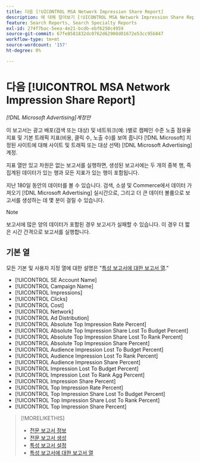 ```yaml
---
title: 다음 [!UICONTROL MSA Network Impression Share Report]
description: 에 대해 알아보기 [!UICONTROL MSA Network Impression Share Report].
feature: Search Reports, Search Specialty Reports
exl-id: 274f7bac-5eea-4e21-bcdb-ebf6250c4959
source-git-commit: 67fe8581832dc0762d62908d01672e53cc95b847
workflow-type: tm+mt
source-wordcount: '157'
ht-degree: 0%

---
```


# 다음 [!UICONTROL MSA Network Impression Share Report]

*[!DNL Microsoft Advertising]계정만*

이 보고서는 광고 배포(검색 또는 대상) 및 네트워크(예: )별로 캠페인 수준 노출 점유율 지표 및 기본 트래픽 지표(비용, 클릭 수, 노출 수)를 보여 줍니다 [!DNL Microsoft] 지정된 사이트에 대해 사이트 및 트래픽 또는 대상 선택) [!DNL Microsoft Advertising] 계정.

지표 열만 있고 차원은 없는 보고서를 실행하면, 생성된 보고서에는 두 개의 중복 행, 즉 집계된 데이터가 있는 행과 모든 지표가 있는 행이 포함됩니다.

지난 180일 동안의 데이터를 볼 수 있습니다. 검색, 소셜 및 Commerce에서 데이터 가져오기 [!DNL Microsoft Advertising] 실시간으로, 그리고 더 큰 데이터 볼륨으로 보고서를 생성하는 데 몇 분이 걸릴 수 있습니다.

>[!NOTE]
>
>보고서에 많은 양의 데이터가 포함된 경우 보고서가 실패할 수 있습니다. 이 경우 더 짧은 시간 간격으로 보고서를 실행합니다.

## 기본 열

모든 기본 및 사용자 지정 열에 대한 설명은 &quot;[특성 보고서에 대한 보고서 열](specialty-report-columns.md).&quot;

* [!UICONTROL SE Account Name]
* [!UICONTROL Campaign Name]
* [!UICONTROL Impressions]
* [!UICONTROL Clicks]
* [!UICONTROL Cost]
* [!UICONTROL Network]
* [!UICONTROL Ad Distribution]
* [!UICONTROL Absolute Top Impression Rate Percent]
* [!UICONTROL Absolute Top Impression Share Lost To Budget Percent]
* [!UICONTROL Absolute Top Impression Share Lost To Rank Percent]
* [!UICONTROL Absolute Top Impression Share Percent]
* [!UICONTROL Audience Impression Lost To Budget Percent]
* [!UICONTROL Audience Impression Lost To Rank Percent]
* [!UICONTROL Audience Impression Share Percent]
* [!UICONTROL Impression Lost To Budget Percent]
* [!UICONTROL Impression Lost To Rank Agg Percent]
* [!UICONTROL Impression Share Percent]
* [!UICONTROL Top Impression Rate Percent]
* [!UICONTROL Top Impression Share Lost To Budget Percent]
* [!UICONTROL Top Impression Share Lost To Rank Percent]
* [!UICONTROL Top Impression Share Percent]

>[!MORELIKETHIS]
>
>* [전문 보고서 정보](specialty-report-about.md)
>* [전문 보고서 생성](specialty-report-generate.md)
>* [특성 보고서 설정](specialty-report-settings.md)
>* [특성 보고서에 대한 보고서 열](specialty-report-columns.md)
